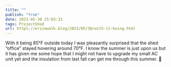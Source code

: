 ```yaml
---
title: ""
publish: "true"
date: 2023-05-30 15:03:33
tags: ProjectShed
url: https://ericmwalk.blog/2023/05/30/with-it-being.html
---
```


With it being 85°F outside today I was pleasantly surprised that the shed “office” stayed hovering around 70°F. I know the summer is just upon us but it has given me some hope that I might not have to upgrade my small AC unit yet and the insulation from last fall can get me through this summer. 🤞